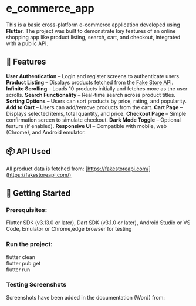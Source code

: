 # e_commerce_app

This is a basic cross-platform e-commerce application developed using **Flutter**. The project was built to demonstrate key features of an online shopping app like product listing, search, cart, and checkout, integrated with a public API.

## 📱 Features
**User Authentication** – Login and register screens to authenticate users.
**Product Listing** – Displays products fetched from the [Fake Store API](https://fakestoreapi.com/).
**Infinite Scrolling** – Loads 10 products initially and fetches more as the user scrolls.
**Search Functionality** – Real-time search across product titles.
**Sorting Options** – Users can sort products by price, rating, and popularity.
**Add to Cart** – Users can add/remove products from the cart.
**Cart Page** – Displays selected items, total quantity, and price.
**Checkout Page** – Simple confirmation screen to simulate checkout.
**Dark Mode Toggle** – Optional feature (if enabled).
**Responsive UI** – Compatible with mobile, web (Chrome), and Android emulator.

## 📦 API Used
All product data is fetched from:
[https://fakestoreapi.com/](https://fakestoreapi.com/)

## 🚀 Getting Started

### Prerequisites:
Flutter SDK (v3.13.0 or later), Dart SDK (v3.1.0 or later), Android Studio or VS Code, Emulator or Chrome,edge browser for testing

### Run the project:
flutter clean<br>
flutter pub get<br>
flutter run<br>

### Testing Screenshots
Screenshots have been added in the documentation (Word) from:




